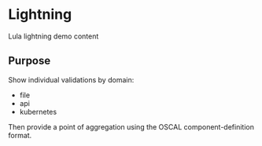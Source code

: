 # Lightning

Lula lightning demo content

## Purpose

Show individual validations by domain:
- file
- api
- kubernetes

Then provide a point of aggregation using the OSCAL component-definition format. 